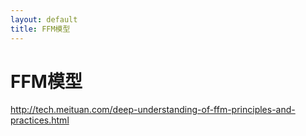 ```yaml
---
layout: default
title: FFM模型
---
```


# FFM模型

http://tech.meituan.com/deep-understanding-of-ffm-principles-and-practices.html

